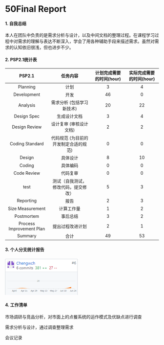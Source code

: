 # 50Final Report

#### 1. 自我总结

本人在团队中负责的是需求分析与设计，以及中间文档的整理过程。在课程学习过程中对需求的理解与表达不断深入，学会了用各种辅助手段来描述需求。虽然对需求的认知依旧很浅，但也进步不少。



#### 2. PSP2.1统计表

|          PSP2.1          |         任务内容         | 计划完成需要的时间(hour) | 实际完成需要的时间(hour) |
| :----------------------: | :------------------: | :-------------: | :-------------: |
|         Planning         |          计划          |        3        |        4        |
|       Development        |          开发          |       46        |        0        |
|         Analysis         |    需求分析 (包括学习新技术)    |       20        |       22        |
|       Design Spec        |        生成设计文档        |        3        |        4        |
|      Design Review       |    设计复审 (审核设计文档)     |        2        |        2        |
|     Coding Standard      | 代码规范 (为目前的开发制定合适的规范) |        0        |        0        |
|          Design          |         具体设计         |        8        |       10        |
|          Coding          |         具体编码         |        0        |        0        |
|       Code Review        |         代码复审         |        0        |        0        |
|           test           |  测试（自我测试，修改代码，提交修改）  |        5        |        3        |
|        Reporting         |          报告          |        2        |        3        |
|     Size Measurement     |        计算工作量         |        1        |        2        |
|        Postmortem        |         事后总结         |        3        |        2        |
| Process Improvement Plan |       提出过程改进计划       |        2        |        1        |
|         Summary          |          合计          |       49        |       53        |



#### 3. 个人分支统计报告

![reportImage](https://github.com/SAAD-CAT/Scan-code-ordering-system/blob/master/report/chengwch_15331049/reportImage.png)



#### 4. 工作清单

市场调研与竞品分析，对市面上的点餐系统的运作模式及优缺点进行调查

需求分析与设计，通过调查整理需求

会议记录